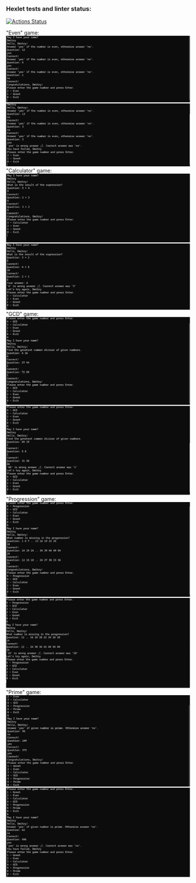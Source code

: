 ### Hexlet tests and linter status:
[![Actions Status](https://github.com/monsterius/java-project-61/actions/workflows/hexlet-check.yml/badge.svg)](https://github.com/monsterius/java-project-61/actions)

"Even" game:
![even-2.png](images/even-1.png)
![even-3.png](images/even-2.png)
"Calculator" game:
![calc-1.png](images/calc-1.png)
![calc-2.png](images/calc-2.png)
"GCD" game: 
![GCD-1.png](images/GCD-1.png)
![GCD-2.png](images/GCD-2.png)
"Progression" game:
![prog-1.png](images/prog-1.png)
![prog-2.png](images/prog-2.png)
"Prime" game:
![prime-1.png](images/prime-1.png)
![prime-2.png](images/prime-2.png)
